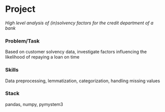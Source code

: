 # Project
*High level analysis of (in)solvency factors for the credit department of a bank*

### Problem/Task
Based on customer solvency data, investigate factors influencing the likelihood of repaying a loan on time

### Skills
Data preprocessing, lemmatization, categorization, handling missing values

### Stack
pandas, numpy, pymystem3
